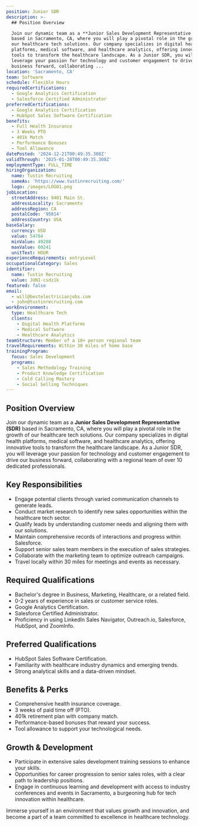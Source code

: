 ```yaml
---
position: Junior SDR
description: >-
  ## Position Overview

  Join our dynamic team as a **Junior Sales Development Representative (SDR)**
  based in Sacramento, CA, where you will play a pivotal role in the growth of
  our healthcare tech solutions. Our company specializes in digital health
  platforms, medical software, and healthcare analytics, offering innovative
  tools to transform the healthcare landscape. As a Junior SDR, you will
  leverage your passion for technology and customer engagement to drive our
  business forward, collaborating ...
location: 'Sacramento, CA'
team: Software
schedule: Flexible Hours
requiredCertifications:
  - Google Analytics Certification
  - Salesforce Certified Administrator
preferredCertifications:
  - Google Analytics Certification
  - HubSpot Sales Software Certification
benefits:
  - Full Health Insurance
  - 3 Weeks PTO
  - 401k Match
  - Performance Bonuses
  - Tool Allowance
datePosted: '2024-12-21T00:49:35.308Z'
validThrough: '2025-01-28T00:49:35.308Z'
employmentType: FULL_TIME
hiringOrganization:
  name: Tustin Recruiting
  sameAs: 'https://www.tustinrecruiting.com/'
  logo: /images/LOGO1.png
jobLocation:
  streetAddress: 9401 Main St.
  addressLocality: Sacramento
  addressRegion: CA
  postalCode: '95814'
  addressCountry: USA
baseSalary:
  currency: USD
  value: 54764
  minValue: 49288
  maxValue: 60241
  unitText: HOUR
experienceRequirements: entryLevel
occupationalCategory: Sales
identifier:
  name: Tustin Recruiting
  value: JUNI-csdz1k
featured: false
email:
  - will@bestelectricianjobs.com
  - john@tustinrecruiting.com
workEnvironment:
  type: Healthcare Tech
  clients:
    - Digital Health Platforms
    - Medical Software
    - Healthcare Analytics
teamStructure: Member of a 10+ person regional team
travelRequirements: Within 30 miles of home base
trainingProgram:
  focus: Sales Development
  programs:
    - Sales Methodology Training
    - Product Knowledge Certification
    - Cold Calling Mastery
    - Social Selling Techniques
---
```




## Position Overview
Join our dynamic team as a **Junior Sales Development Representative (SDR)** based in Sacramento, CA, where you will play a pivotal role in the growth of our healthcare tech solutions. Our company specializes in digital health platforms, medical software, and healthcare analytics, offering innovative tools to transform the healthcare landscape. As a Junior SDR, you will leverage your passion for technology and customer engagement to drive our business forward, collaborating with a regional team of over 10 dedicated professionals.

## Key Responsibilities
- Engage potential clients through varied communication channels to generate leads.
- Conduct market research to identify new sales opportunities within the healthcare tech sector.
- Qualify leads by understanding customer needs and aligning them with our solutions.
- Maintain comprehensive records of interactions and progress within Salesforce.
- Support senior sales team members in the execution of sales strategies.
- Collaborate with the marketing team to optimize outreach campaigns.
- Travel locally within 30 miles for meetings and events as necessary.

## Required Qualifications
- Bachelor's degree in Business, Marketing, Healthcare, or a related field.
- 0-2 years of experience in sales or customer service roles.
- Google Analytics Certification.
- Salesforce Certified Administrator.
- Proficiency in using LinkedIn Sales Navigator, Outreach.io, Salesforce, HubSpot, and ZoomInfo.

## Preferred Qualifications
- HubSpot Sales Software Certification.
- Familiarity with healthcare industry dynamics and emerging trends.
- Strong analytical skills and a data-driven mindset.

## Benefits & Perks
- Comprehensive health insurance coverage.
- 3 weeks of paid time off (PTO).
- 401k retirement plan with company match.
- Performance-based bonuses that reward your success.
- Tool allowance to support your technological needs.

## Growth & Development
- Participate in extensive sales development training sessions to enhance your skills.
- Opportunities for career progression to senior sales roles, with a clear path to leadership positions.
- Engage in continuous learning and development with access to industry conferences and events in Sacramento, a burgeoning hub for tech innovation within healthcare.

Immerse yourself in an environment that values growth and innovation, and become a part of a team committed to excellence in healthcare technology.
